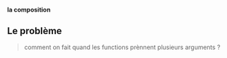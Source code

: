 #### la composition

## Le problème

>comment on fait quand les functions prènnent plusieurs arguments ?
